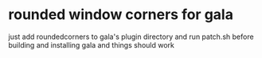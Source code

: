 rounded window corners for gala
==============
just add roundedcorners to gala's plugin directory and run patch.sh before building and installing gala and things should work
